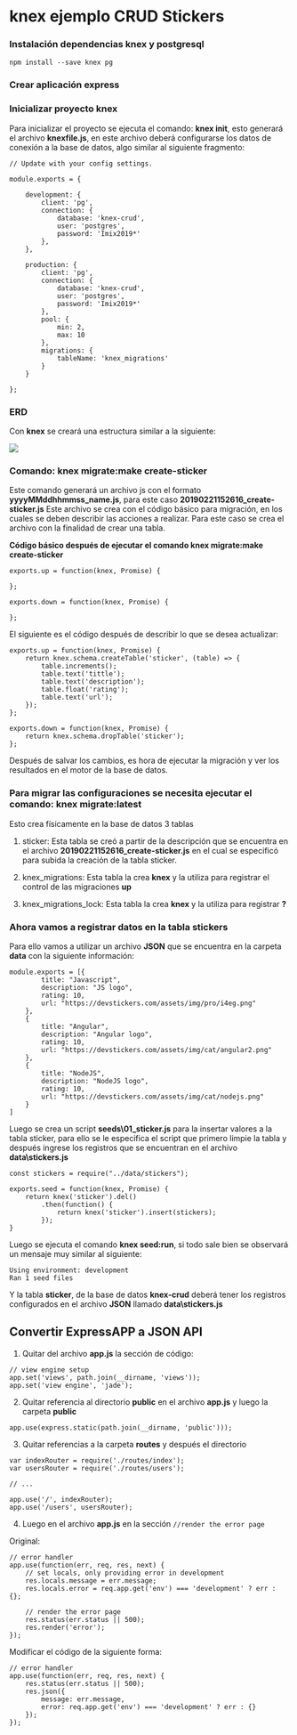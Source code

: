# knex ejemplo CRUD Stickers

### Instalación dependencias knex y postgresql
```npm install --save knex pg``` 

### Crear aplicación express

### Inicializar proyecto knex
Para inicializar el proyecto se ejecuta el comando: **knex init**, esto generará el archivo **knexfile.js**, en este archivo deberá configurarse los datos de conexión a la base de datos, algo similar al siguiente fragmento:

```
// Update with your config settings.

module.exports = {

    development: {
        client: 'pg',
        connection: {
            database: 'knex-crud',
            user: 'postgres',
            password: 'Imix2019*'
        },
    },

    production: {
        client: 'pg',
        connection: {
            database: 'knex-crud',
            user: 'postgres',
            password: 'Imix2019*'
        },
        pool: {
            min: 2,
            max: 10
        },
        migrations: {
            tableName: 'knex_migrations'
        }
    }

};
```

### ERD

Con **knex** se creará una estructura similar a la siguiente: 

![](https://www.lucidchart.com/publicSegments/view/462daa21-76a1-4f7f-a2fc-43f78e866962/image.png)

### Comando: knex migrate:make create-sticker
Este comando generará un archivo js con el formato **yyyyMMddhhmmss_name.js**, para este caso **20190221152616_create-sticker.js**
Este archivo se crea con el código básico para migración, en los cuales se deben describir las acciones a realizar. Para este caso
se crea el archivo con la finalidad de crear una tabla.

**Código básico después de ejecutar el comando knex migrate:make create-sticker**
```
exports.up = function(knex, Promise) {

};

exports.down = function(knex, Promise) {

};
```

El siguiente es el código después de describir lo que se desea actualizar:

```
exports.up = function(knex, Promise) {
    return knex.schema.createTable('sticker', (table) => {
        table.increments();
        table.text('tittle');
        table.text('description');
        table.float('rating');
        table.text('url');
    });
};

exports.down = function(knex, Promise) {
    return knex.schema.dropTable('sticker');
};
```

Después de salvar los cambios, es hora de ejecutar la migración y ver los resultados en el motor de la base de datos.

### Para migrar las configuraciones se necesita ejecutar el comando: knex migrate:latest

Esto crea físicamente en la base de datos 3 tablas

1. sticker: Esta tabla se creó a partir de la descripción que se encuentra en el archivo **20190221152616_create-sticker.js** en el cual se especificó para subida la creación de la tabla sticker.

2. knex_migrations: Esta tabla la crea **knex** y la utiliza para registrar el control de las migraciones **up** 
3. knex_migrations_lock: Esta tabla la crea **knex** y la utiliza para registrar **?**

### Ahora vamos a registrar datos en la tabla stickers

Para ello vamos a utilizar un archivo **JSON** que se encuentra en la carpeta **data** con la siguiente información:

```
module.exports = [{
        title: "Javascript",
        description: "JS logo",
        rating: 10,
        url: "https://devstickers.com/assets/img/pro/i4eg.png"
    },
    {
        title: "Angular",
        description: "Angular logo",
        rating: 10,
        url: "https://devstickers.com/assets/img/cat/angular2.png"
    },
    {
        title: "NodeJS",
        description: "NodeJS logo",
        rating: 10,
        url: "https://devstickers.com/assets/img/cat/nodejs.png"
    }
]
```

Luego se crea un script **seeds\01_sticker.js** para la insertar valores a la tabla sticker, para ello se le especifica el script que primero limpie la tabla y después ingrese los registros que se encuentran en el archivo **data\stickers.js**

```
const stickers = require("../data/stickers");

exports.seed = function(knex, Promise) {
    return knex('sticker').del()
        .then(function() {
            return knex('sticker').insert(stickers);
        });
}
``` 

Luego se ejecuta el comando **knex seed:run**, si todo sale bien se observará un mensaje muy similar al siguiente:
```
Using environment: development
Ran 1 seed files 
```

Y la tabla **sticker**, de la base de datos **knex-crud** deberá tener los registros configurados en el archivo **JSON** llamado **data\stickers.js**

## Convertir ExpressAPP a JSON API

1. Quitar del archivo **app.js** la sección de código: 
```
// view engine setup
app.set('views', path.join(__dirname, 'views'));
app.set('view engine', 'jade');
```
2. Quitar referencia al directorio **public** en el archivo **app.js** y luego la carpeta **public**
```
app.use(express.static(path.join(__dirname, 'public')));
```
3. Quitar referencias a la carpeta **routes** y después el directorio
```
var indexRouter = require('./routes/index');
var usersRouter = require('./routes/users');

// ...

app.use('/', indexRouter);
app.use('/users', usersRouter);
```

4. Luego en el archivo **app.js** en la sección ```//render the error page```

Original: 
```
// error handler
app.use(function(err, req, res, next) {
    // set locals, only providing error in development
    res.locals.message = err.message;
    res.locals.error = req.app.get('env') === 'development' ? err : {};

    // render the error page
    res.status(err.status || 500);
    res.render('error');
});
```

Modificar el código de la siguiente forma: 
```
// error handler
app.use(function(err, req, res, next) {
    res.status(err.status || 500);
    res.json({
        message: err.message,
        error: req.app.get('env') === 'development' ? err : {} 
    });
});
```



